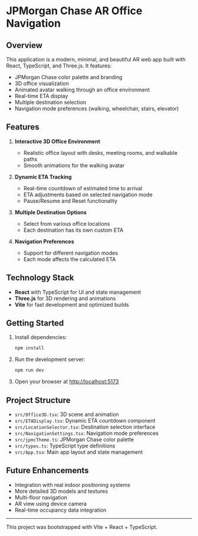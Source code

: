 # JPMorgan Chase AR Office Navigation

## Overview
This application is a modern, minimal, and beautiful AR web app built with React, TypeScript, and Three.js. It features:
- JPMorgan Chase color palette and branding
- 3D office visualization
- Animated avatar walking through an office environment
- Real-time ETA display
- Multiple destination selection
- Navigation mode preferences (walking, wheelchair, stairs, elevator)

## Features
1. **Interactive 3D Office Environment**
   - Realistic office layout with desks, meeting rooms, and walkable paths
   - Smooth animations for the walking avatar

2. **Dynamic ETA Tracking**
   - Real-time countdown of estimated time to arrival
   - ETA adjustments based on selected navigation mode
   - Pause/Resume and Reset functionality

3. **Multiple Destination Options**
   - Select from various office locations
   - Each destination has its own custom ETA

4. **Navigation Preferences**
   - Support for different navigation modes
   - Each mode affects the calculated ETA

## Technology Stack
- **React** with TypeScript for UI and state management
- **Three.js** for 3D rendering and animations
- **Vite** for fast development and optimized builds

## Getting Started
1. Install dependencies:
   ```bash
   npm install
   ```
2. Run the development server:
   ```bash
   npm run dev
   ```
3. Open your browser at [http://localhost:5173](http://localhost:5173)

## Project Structure
- `src/Office3D.tsx`: 3D scene and animation
- `src/ETADisplay.tsx`: Dynamic ETA countdown component
- `src/LocationSelector.tsx`: Destination selection interface
- `src/NavigationSettings.tsx`: Navigation mode preferences
- `src/jpmcTheme.ts`: JPMorgan Chase color palette
- `src/types.ts`: TypeScript type definitions
- `src/App.tsx`: Main app layout and state management

## Future Enhancements
- Integration with real indoor positioning systems
- More detailed 3D models and textures
- Multi-floor navigation
- AR view using device camera
- Real-time occupancy data integration

---

This project was bootstrapped with Vite + React + TypeScript.
